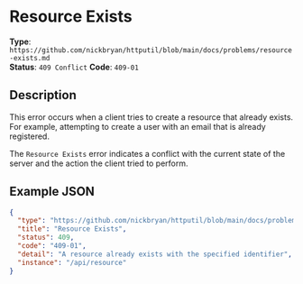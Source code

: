 # Resource Exists

**Type**: `https://github.com/nickbryan/httputil/blob/main/docs/problems/resource-exists.md`  
**Status**: `409 Conflict`
**Code**: `409-01`

## Description

This error occurs when a client tries to create a resource that already exists. For example, attempting to create a user with an email that is already registered.

The `Resource Exists` error indicates a conflict with the current state of the server and the action the client tried to perform.

## Example JSON

```json
{
  "type": "https://github.com/nickbryan/httputil/blob/main/docs/problems/resource-exists.md",
  "title": "Resource Exists",
  "status": 409,
  "code": "409-01",
  "detail": "A resource already exists with the specified identifier",
  "instance": "/api/resource"
}
```
